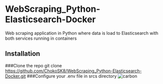 # WebScraping_Python-Elasticsearch-Docker
Web scraping application in Python where data is load to Elasticsearch with both services running in containers
## Installation
###Clone the repo
git clone https://github.com/ChokoSK8/WebScraping_Python-Elasticsearch-Docker.git
###Configure your .env file in srcs directory
![carbon](https://user-images.githubusercontent.com/59646307/217862906-53d6441e-dc29-460e-be14-8a95d0d676b4.png)
